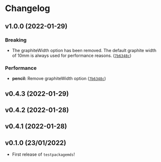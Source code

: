 # Changelog

<!--next-version-placeholder-->

## v1.0.0 (2022-01-29)
### Breaking
* The graphiteWidth option has been removed. The default graphite width of 10mm is always used for performance reasons.  ([`7b6348c`](https://github.com/flor14/testpackagemds/commit/7b6348ca47c4d107a806a3ef2d5b0a5874b5ea7a))

### Performance
* **pencil:** Remove graphiteWidth option ([`7b6348c`](https://github.com/flor14/testpackagemds/commit/7b6348ca47c4d107a806a3ef2d5b0a5874b5ea7a))

## v0.4.3 (2022-01-29)


## v0.4.2 (2022-01-28)


## v0.4.1 (2022-01-28)


## v0.1.0 (23/01/2022)

- First release of `testpackagemds`!